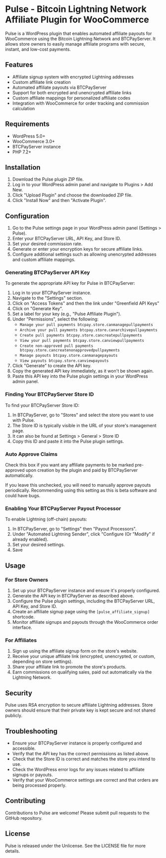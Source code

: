 # Pulse - Bitcoin Lightning Network Affiliate Plugin for WooCommerce

Pulse is a WordPress plugin that enables automated affiliate payouts for WooCommerce using the Bitcoin Lightning Network and BTCPayServer. It allows store owners to easily manage affiliate programs with secure, instant, and low-cost payments.

## Features

- Affiliate signup system with encrypted Lightning addresses
- Custom affiliate link creation
- Automated affiliate payouts via BTCPayServer
- Support for both encrypted and unencrypted affiliate links
- Custom affiliate mappings for personalized affiliate codes
- Integration with WooCommerce for order tracking and commission calculation

## Requirements

- WordPress 5.0+
- WooCommerce 3.0+
- BTCPayServer instance
- PHP 7.2+

## Installation

1. Download the Pulse plugin ZIP file.
2. Log in to your WordPress admin panel and navigate to Plugins > Add New.
3. Click "Upload Plugin" and choose the downloaded ZIP file.
4. Click "Install Now" and then "Activate Plugin".

## Configuration

1. Go to the Pulse settings page in your WordPress admin panel (Settings > Pulse).
2. Enter your BTCPayServer URL, API Key, and Store ID.
3. Set your desired commission rate.
4. Generate or enter your encryption keys for secure affiliate links.
5. Configure additional settings such as allowing unencrypted addresses and custom affiliate mappings.

### Generating BTCPayServer API Key

To generate the appropriate API key for Pulse in BTCPayServer:

1. Log in to your BTCPayServer instance.
2. Navigate to the "Settings" section.
3. Click on "Access Tokens" and then the link under "Greenfield API Keys"
4. Click on "Generate Key".
5. Set a label for your key (e.g., "Pulse Affiliate Plugin").
6. Under "Permissions", select the following:
   - `Manage your pull payments btcpay.store.canmanagepullpayments`
   - `Archive your pull payments btcpay.store.canarchivepullpayments`
   - `Create pull payments btcpay.store.cancreatepullpayments`
   - `View your pull payments btcpay.store.canviewpullpayments`
   - `Create non-approved pull payments btcpay.store.cancreatenonapprovedpullpayments`
   - `Manage payouts btcpay.store.canmanagepayouts`
   - `View payouts btcpay.store.canviewpayouts`
7. Click "Generate" to create the API key.
8. Copy the generated API key immediately, as it won't be shown again.
9. Paste this API key into the Pulse plugin settings in your WordPress admin panel.

### Finding Your BTCPayServer Store ID

To find your BTCPayServer Store ID:

1. In BTCPayServer, go to "Stores" and select the store you want to use with Pulse.
2. The Store ID is typically visible in the URL of your store's management page.
3. It can also be found at Settings > General > Store ID
4. Copy this ID and paste it into the Pulse plugin settings.

### Auto Approve Claims

Check this box if you want any affiliate payments to be marked pre-approved upon creation by the plugin and paid by BTCPayServer automatically.

If you leave this unchecked, you will need to manually approve payouts periodically. Recommending using this setting as this is beta software and could have bugs.

### Enabling Your BTCPayServer Payout Processor

To enable Lightning (off-chain) payouts:

1. In BTCPayServer, go to "Settings" then "Payout Processors".
2. Under "Automated Lightning Sender", click "Configure (Or "Modify" if already enabled).
3. Set your desired settings.
4. Save

## Usage

### For Store Owners

1. Set up your BTCPayServer instance and ensure it's properly configured.
2. Generate the API key in BTCPayServer as described above.
3. Configure the Pulse plugin settings, including the BTCPayServer URL, API Key, and Store ID.
4. Create an affiliate signup page using the `[pulse_affiliate_signup]` shortcode.
5. Monitor affiliate signups and payouts through the WooCommerce order interface.

### For Affiliates

1. Sign up using the affiliate signup form on the store's website.
2. Receive your unique affiliate link (encrypted, unencrypted, or custom, depending on store settings).
3. Share your affiliate link to promote the store's products.
4. Earn commissions on qualifying sales, paid out automatically via the Lightning Network.

## Security

Pulse uses RSA encryption to secure affiliate Lightning addresses. Store owners should ensure that their private key is kept secure and not shared publicly.

## Troubleshooting

- Ensure your BTCPayServer instance is properly configured and accessible.
- Verify that the API key has the correct permissions as listed above.
- Check that the Store ID is correct and matches the store you intend to use.
- Check the WordPress error logs for any issues related to affiliate signups or payouts.
- Verify that your WooCommerce settings are correct and that orders are being processed properly.

## Contributing

Contributions to Pulse are welcome! Please submit pull requests to the GitHub repository.

## License

Pulse is released under the Unlicense. See the LICENSE file for more details.